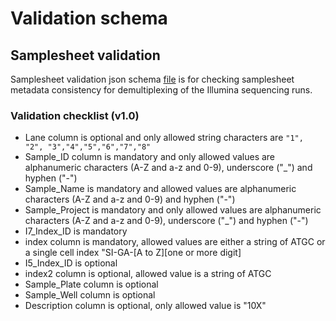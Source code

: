 # Validation schema

## Samplesheet validation

Samplesheet validation json schema [file](samplesheet_validation.json) is for checking samplesheet metadata consistency for demultiplexing of the Illumina sequencing runs.

### Validation checklist (v1.0)

* Lane column is optional and only allowed string characters are `"1", "2", "3","4","5","6","7","8"`
* Sample_ID column is mandatory and only allowed values are alphanumeric characters (A-Z and a-z and 0-9), underscore ("\_") and hyphen ("\-")
* Sample_Name is mandatory and allowed values are alphanumeric characters (A-Z and a-z and 0-9) and hyphen ("\-")
* Sample_Project is mandatory and only allowed values are alphanumeric characters (A-Z and a-z and 0-9), underscore ("\_") and hyphen ("\-")
* I7\_Index_ID is mandatory
* index column is mandatory, allowed values are either a string of ATGC or a single cell index "SI-GA-\[A to Z\]\[one or more digit\]
* I5\_Index_ID is optional
* index2 column is optional, allowed value is a string of ATGC
* Sample_Plate column is optional
* Sample_Well column is optional
* Description column is optional, only allowed value is "10X"
